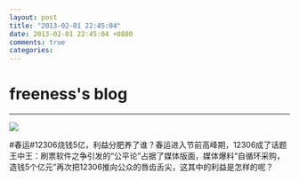 ```yaml
---
layout: post
title: "2013-02-01 22:45:04"
date: 2013-02-01 22:45:04 +0800
comments: true
categories: 
---
```


# freeness's blog

----------

![](http://okqmqrbgo.bkt.clouddn.com/201302012245041.jpg)

>
\#春运\#12306烧钱5亿，利益分肥养了谁？春运进入节前高峰期，12306成了话题王中王：刷票软件之争引发的“公平论”占据了媒体版面，媒体爆料“自循环采购，造钱5个亿元”再次把12306推向公众的唇齿舌尖，这其中的利益是怎样的呢？